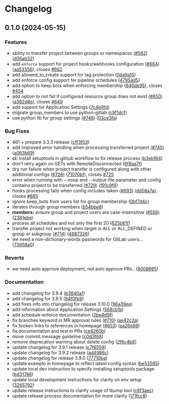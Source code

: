 # Changelog

## 0.1.0 (2024-05-15)


### Features

* ability to transfer project between groups or namespaces ([#582](https://github.com/mahadevan-karthi-dwp/gitlabform/issues/582)) ([d56ab32](https://github.com/mahadevan-karthi-dwp/gitlabform/commit/d56ab32b952a83f846496687ec736dd8ad71c057))
* add `enforce` support for project hooks/webhooks configuration ([#664](https://github.com/mahadevan-karthi-dwp/gitlabform/issues/664)) ([aa53356](https://github.com/mahadevan-karthi-dwp/gitlabform/commit/aa53356afd500fa6cd14f88da5e3b845d76a6574)), closes [#662](https://github.com/mahadevan-karthi-dwp/gitlabform/issues/662)
* add allowed_to_create support for tag protection ([0da9a15](https://github.com/mahadevan-karthi-dwp/gitlabform/commit/0da9a15db97d7199c4af3673bb411c3dfb75ff81))
* add enforce config support for pipeline schedules ([4795ad5](https://github.com/mahadevan-karthi-dwp/gitlabform/commit/4795ad52e06f891f0bed58c10eb1d3ca94329b03))
* add option to keep bots when enforcing membership ([846de95](https://github.com/mahadevan-karthi-dwp/gitlabform/commit/846de95ee5d9f44eafbe3512c90ce3d479f468da)), closes [#454](https://github.com/mahadevan-karthi-dwp/gitlabform/issues/454)
* add option to not fail if configured resource group does not exist ([#650](https://github.com/mahadevan-karthi-dwp/gitlabform/issues/650)) ([a362d8e](https://github.com/mahadevan-karthi-dwp/gitlabform/commit/a362d8e41f9b65d2debd86e529d5939cc023dbbe)), closes [#649](https://github.com/mahadevan-karthi-dwp/gitlabform/issues/649)
* add support for Application Settings ([7c4b9fd](https://github.com/mahadevan-karthi-dwp/gitlabform/commit/7c4b9fd78c34aa636513475397eb6dffd0182893))
* migrate group_members to use python-gitlab ([c9f1dcf](https://github.com/mahadevan-karthi-dwp/gitlabform/commit/c9f1dcfabfd38d61c37966507bb868367e7480d4))
* use python lib for group settings ([#746](https://github.com/mahadevan-karthi-dwp/gitlabform/issues/746)) ([03ce3fa](https://github.com/mahadevan-karthi-dwp/gitlabform/commit/03ce3faf0b01cbda4ff5f9137030a8f2ac159bb0))


### Bug Fixes

* 461 + prepare 3.3.3 release ([cff3f03](https://github.com/mahadevan-karthi-dwp/gitlabform/commit/cff3f03abad91229ffc3dc3cd69fcdeb5e6184f1))
* add improved error handling when processing transferred project ([#745](https://github.com/mahadevan-karthi-dwp/gitlabform/issues/745)) ([a063b69](https://github.com/mahadevan-karthi-dwp/gitlabform/commit/a063b6985dfdf052384e190458f561cace99d55f))
* **ci:** install setuptools in github workflow to fix release process ([b3eb164](https://github.com/mahadevan-karthi-dwp/gitlabform/commit/b3eb1648ff18ecd2db799007341986378f0c4d6a))
* don't retry again on GETs with RemoteDisconnected ([6f8aa7f](https://github.com/mahadevan-karthi-dwp/gitlabform/commit/6f8aa7f7d9b4bc4ae5fd88d0f18206dd9696b2a9))
* dry run failure when project transfer is configured along with other additional configs ([#726](https://github.com/mahadevan-karthi-dwp/gitlabform/issues/726)) ([71070bf](https://github.com/mahadevan-karthi-dwp/gitlabform/commit/71070bff075e5c5c4d7994fe5550db5bfc8ce9bc)), closes [#725](https://github.com/mahadevan-karthi-dwp/gitlabform/issues/725)
* error when running with --noop and --output-file parameter and config contains project to be transferred ([#729](https://github.com/mahadevan-karthi-dwp/gitlabform/issues/729)) ([f91c9f6](https://github.com/mahadevan-karthi-dwp/gitlabform/commit/f91c9f67fbb57bac8034817c1b1a38ed1857d3f3))
* hooks processing fails when config includes token ([#693](https://github.com/mahadevan-karthi-dwp/gitlabform/issues/693)) ([dd58a7a](https://github.com/mahadevan-karthi-dwp/gitlabform/commit/dd58a7a2df60a1a5b8fe6a9cdf127ae1bf79ee5a)), closes [#685](https://github.com/mahadevan-karthi-dwp/gitlabform/issues/685)
* ignore keep_bots from users list for group membership ([0bf7d4c](https://github.com/mahadevan-karthi-dwp/gitlabform/commit/0bf7d4c62fa3c3d3e21967c3613e2d376d92b616))
* iterates through group members ([b54bbe8](https://github.com/mahadevan-karthi-dwp/gitlabform/commit/b54bbe8728681c662b552f3765c1cf2179e6c794))
* **members:** ensure group and project users are case-insensitive ([#556](https://github.com/mahadevan-karthi-dwp/gitlabform/issues/556)) ([2381ebe](https://github.com/mahadevan-karthi-dwp/gitlabform/commit/2381ebe1201c3321e17ee17be18f79b0339bd0bd))
* process all schedules and not only the first 20 ([625b81f](https://github.com/mahadevan-karthi-dwp/gitlabform/commit/625b81faa7aff8b329db7f7445d9c1d83899e5b6))
* transfer project not working when target is ALL or ALL_DEFINED or group or subgroup ([#714](https://github.com/mahadevan-karthi-dwp/gitlabform/issues/714)) ([4887326](https://github.com/mahadevan-karthi-dwp/gitlabform/commit/4887326b2eb970caa13dea2d397880792ec2609f))
* we need a non-dictionary-words passwords for GitLab users... ([73958a0](https://github.com/mahadevan-karthi-dwp/gitlabform/commit/73958a049b91cb89efc7862bc800a7b9df8ab7b8))


### Reverts

* we need auto approve deployment, not auto approve PRs.. ([8008695](https://github.com/mahadevan-karthi-dwp/gitlabform/commit/8008695dba70a5ace80263eb1662eabf9dd6b13d))


### Documentation

* add changelog for 3.9.4 ([b3640a1](https://github.com/mahadevan-karthi-dwp/gitlabform/commit/b3640a110666461e492117c14e9864a359fbdfc9))
* add changelog for 3.9.5 ([94f0fb9](https://github.com/mahadevan-karthi-dwp/gitlabform/commit/94f0fb9dbb33f86ac75955830b2affeff8616918))
* add fixes info into changelog for release 3.10.0 ([96a39ee](https://github.com/mahadevan-karthi-dwp/gitlabform/commit/96a39eee118b6c7e00d6dd1d47d845213876ffb3))
* add information about Application Settings ([568cb1b](https://github.com/mahadevan-karthi-dwp/gitlabform/commit/568cb1b6f98856dd50e8e97471b0fefdb87cbc6a))
* add schedule enforce documentation ([2be4d9f](https://github.com/mahadevan-karthi-dwp/gitlabform/commit/2be4d9fa0bdb1cb734a11bb49e52060968e08457))
* fix branches keyword in MR approval rules ([#710](https://github.com/mahadevan-karthi-dwp/gitlabform/issues/710)) ([ae42c2a](https://github.com/mahadevan-karthi-dwp/gitlabform/commit/ae42c2abed38fd47f78766cb276972bcfc4fa725))
* fix broken links to references in homepage ([#653](https://github.com/mahadevan-karthi-dwp/gitlabform/issues/653)) ([aa26e66](https://github.com/mahadevan-karthi-dwp/gitlabform/commit/aa26e66637645ec7d530aa00be53d2bdb57770db))
* fix documentation and test in PRs ([ce4260b](https://github.com/mahadevan-karthi-dwp/gitlabform/commit/ce4260bcc2f2c1d7f3c4fbb1fa09baff2f1bed95))
* move commit message guideline ([c0d3f68](https://github.com/mahadevan-karthi-dwp/gitlabform/commit/c0d3f68255fb13eb2a769d7df4a6888ffdcc742d))
* remove deprecation warning about delete config ([2f6c4b8](https://github.com/mahadevan-karthi-dwp/gitlabform/commit/2f6c4b8d54bb953b8fab8acfdb022ce1fdf0e79e))
* update changelog for 3.9.1 release ([c7f6559](https://github.com/mahadevan-karthi-dwp/gitlabform/commit/c7f65599f2ad4a0bd02e9c57bf83347c0642c28e))
* update changelog for 3.9.2 release ([ad4986c](https://github.com/mahadevan-karthi-dwp/gitlabform/commit/ad4986c7c19c6f617395abe0b19ee7a4e292e057))
* update changelog for release 3.9.0 ([77710ba](https://github.com/mahadevan-karthi-dwp/gitlabform/commit/77710ba291ea044813360a5cc8520c2075e6a8ff))
* update example in homepage to reflect latest config syntax ([be53585](https://github.com/mahadevan-karthi-dwp/gitlabform/commit/be53585d4d7ca2d242fd1e7290ba6922e9e086d0))
* update local dev instruction to specify installing setuptools package ([bd31788](https://github.com/mahadevan-karthi-dwp/gitlabform/commit/bd317886e894f263e1494fe43f2b2706aee92570))
* update local development instructions for clarity on env setup ([3265792](https://github.com/mahadevan-karthi-dwp/gitlabform/commit/3265792dd470988a5231228359c7448b016932b1))
* update release instructions to clarify usage of tbump tool ([c6f3aec](https://github.com/mahadevan-karthi-dwp/gitlabform/commit/c6f3aec536962e59fa3467a16aba33daf6db10f3))
* update release process documentation for more clarity ([171fcc8](https://github.com/mahadevan-karthi-dwp/gitlabform/commit/171fcc833afd559cdc23074d7b86cb338724ff47))
